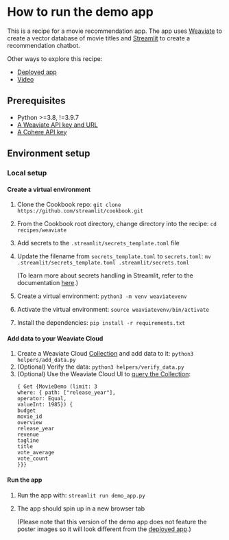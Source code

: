 # How to run the demo app
This is a recipe for a movie recommendation app. The app uses [Weaviate](https://weaviate.io/) to create a vector database of movie titles and [Streamlit](https://streamlit.io/) to create a recommendation chatbot.

Other ways to explore this recipe:
* [Deployed app](https://weaviate-movie-magic.streamlit.app/)
* [Video](https://youtu.be/SQD-aWlhqvM?si=t54W53G1gWnTAiwx)

## Prerequisites
* Python >=3.8, !=3.9.7
* [A Weaviate API key and URL](https://auth.wcs.api.weaviate.io/auth/realms/SeMI/login-actions/registration?client_id=wcs-frontend&tab_id=5bw6GQTdWU0)
* [A Cohere API key](https://dashboard.cohere.com/welcome/register)    

## Environment setup
### Local setup

#### Create a virtual environment
1. Clone the Cookbook repo: `git clone https://github.com/streamlit/cookbook.git`
2. From the Cookbook root directory, change directory into the recipe: `cd recipes/weaviate`
3. Add secrets to the `.streamlit/secrets_template.toml` file
4. Update the filename from `secrets_template.toml` to `secrets.toml`: `mv .streamlit/secrets_template.toml .streamlit/secrets.toml`
  
    (To learn more about secrets handling in Streamlit, refer to the documentation [here](https://docs.streamlit.io/develop/concepts/connections/secrets-management).)
5. Create a virtual environment: `python3 -m venv weaviatevenv`
6. Activate the virtual environment: `source weaviatevenv/bin/activate`  
7. Install the dependencies: `pip install -r requirements.txt`

#### Add data to your Weaviate Cloud
1. Create a Weaviate Cloud [Collection](https://weaviate.io/developers/weaviate/config-refs/schema#introduction) and add data to it: `python3 helpers/add_data.py`
2. (Optional) Verify the data: `python3 helpers/verify_data.py`
3. (Optional) Use the Weaviate Cloud UI to [query the Collection](https://weaviate.io/developers/weaviate/connections/connect-query#example-query):
    ```
    { Get {MovieDemo (limit: 3
    where: { path: ["release_year"],
    operator: Equal,
    valueInt: 1985}) {
    budget
    movie_id
    overview
    release_year
    revenue
    tagline
    title
    vote_average
    vote_count
    }}}
    ```

#### Run the app
1. Run the app with: `streamlit run demo_app.py`
2. The app should spin up in a new browser tab
    
    (Please note that this version of the demo app does not feature the poster images so it will look different from the [deployed app](https://weaviate-movie-magic.streamlit.app/).) 